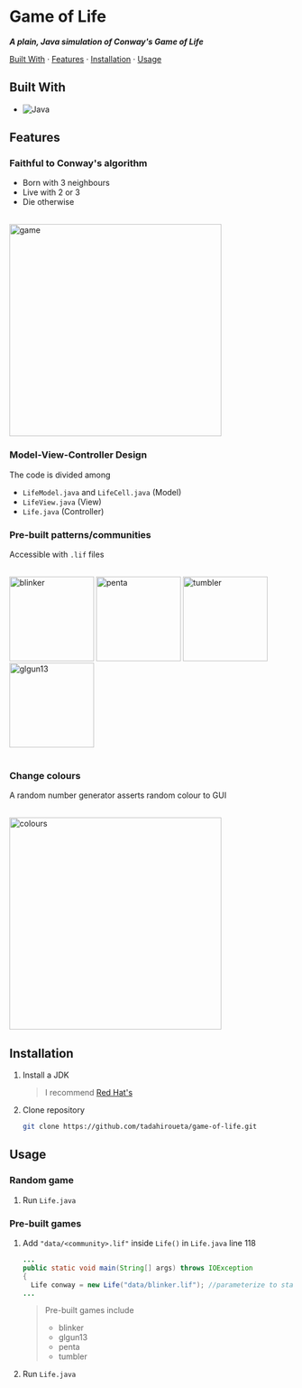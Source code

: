 # Game of Life
***A plain, Java simulation of Conway's Game of Life***

[Built With](#built-with) · [Features](#features) · [Installation](#installation) · [Usage](#usage)

## Built With

- ![Java](https://img.shields.io/badge/java-%23ED8B00.svg?style=for-the-badge&logo=oracle&logoColor=white)

## Features

### Faithful to Conway's algorithm

- Born with 3 neighbours
- Live with 2 or 3
- Die otherwise

<br>
<img src="https://github.com/tadahiroueta/game-of-life/blob/master/samples/game.gif" alt="game" width="376rem" />
<br>

### Model-View-Controller Design

The code is divided among
- ```LifeModel.java``` and ```LifeCell.java``` (Model)
- ```LifeView.java``` (View)
- ```Life.java``` (Controller)

### Pre-built patterns/communities

Accessible with ```.lif``` files

<br>
<div>
  <img src="https://github.com/tadahiroueta/game-of-life/blob/master/samples/blinker.gif" alt="blinker" width="150rem" /> 
  <img src="https://github.com/tadahiroueta/game-of-life/blob/master/samples/penta.gif" alt="penta" width="150rem" /> 
  <img src="https://github.com/tadahiroueta/game-of-life/blob/master/samples/tumbler.gif" alt="tumbler" width="150rem" /> 
  <img src="https://github.com/tadahiroueta/game-of-life/blob/master/samples/glgun13.gif" alt="glgun13" width="150rem" /> 
</div>
<br>

### Change colours

A random number generator asserts random colour to GUI

<br>
<img src="https://github.com/tadahiroueta/game-of-life/blob/master/samples/colours.gif" alt="colours" width="376rem" />
<br>

## Installation

1. Install a JDK
    > I recommend [Red Hat's](https://developers.redhat.com/products/openjdk/download?source=sso)

2. Clone repository
    ```sh
    git clone https://github.com/tadahiroueta/game-of-life.git
    ```

## Usage

### Random game

1. Run ```Life.java```

### Pre-built games
  
1. Add ```"data/<community>.lif"``` inside ```Life()``` in ```Life.java``` line 118

    ```java
    ...
    public static void main(String[] args) throws IOException
    {
      Life conway = new Life("data/blinker.lif"); //parameterize to start w/ a particular file
    ...
    ```

    > Pre-built games include
    > - blinker
    > - glgun13
    > - penta
    > - tumbler

2. Run ```Life.java```
